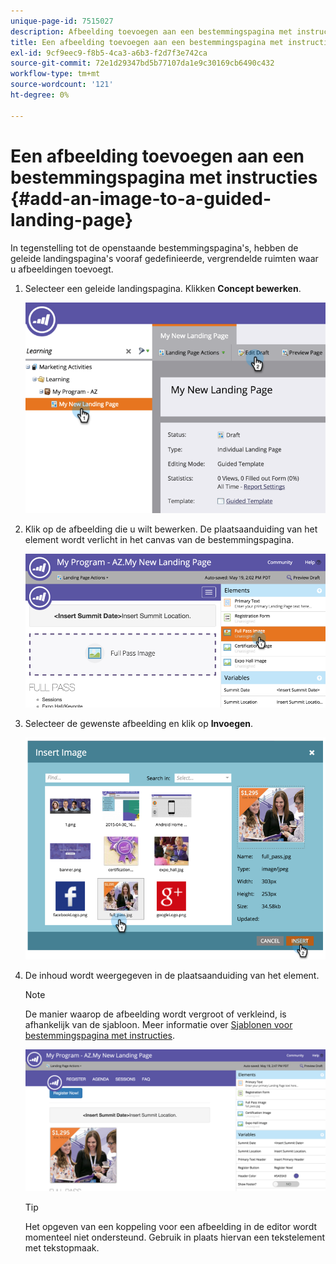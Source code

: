 ```yaml
---
unique-page-id: 7515027
description: Afbeelding toevoegen aan een bestemmingspagina met instructies - Marketo Docs - Productdocumentatie
title: Een afbeelding toevoegen aan een bestemmingspagina met instructies
exl-id: 9cf9eec9-f8b5-4ca3-a6b3-f2d7f3e742ca
source-git-commit: 72e1d29347bd5b77107da1e9c30169cb6490c432
workflow-type: tm+mt
source-wordcount: '121'
ht-degree: 0%

---
```


# Een afbeelding toevoegen aan een bestemmingspagina met instructies {#add-an-image-to-a-guided-landing-page}

In tegenstelling tot de openstaande bestemmingspagina&#39;s, hebben de geleide landingspagina&#39;s vooraf gedefinieerde, vergrendelde ruimten waar u afbeeldingen toevoegt.

1. Selecteer een geleide landingspagina. Klikken **Concept bewerken**.

   ![](assets/image2015-5-19-14-3a1-3a26.png)

1. Klik op de afbeelding die u wilt bewerken. De plaatsaanduiding van het element wordt verlicht in het canvas van de bestemmingspagina.

   ![](assets/image2015-5-19-14-3a4-3a29.png)

1. Selecteer de gewenste afbeelding en klik op **Invoegen**.

   ![](assets/image2015-5-20-10-3a37-3a33.png)

1. De inhoud wordt weergegeven in de plaatsaanduiding van het element.

   >[!NOTE]
   >
   >De manier waarop de afbeelding wordt vergroot of verkleind, is afhankelijk van de sjabloon. Meer informatie over [Sjablonen voor bestemmingspagina met instructies](/help/marketo/product-docs/demand-generation/landing-pages/landing-page-templates/create-a-guided-landing-page-template.md).

   ![](assets/image2015-5-20-10-3a39-3a34.png)

   >[!TIP]
   >
   >Het opgeven van een koppeling voor een afbeelding in de editor wordt momenteel niet ondersteund. Gebruik in plaats hiervan een tekstelement met tekstopmaak.
